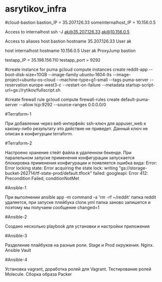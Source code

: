 # asrytikov_infra
#cloud-bastion
bastion_IP = 35.207.126.33
someinternalhost_IP = 10.156.0.5

Access to internalhost
ssh -J ak@35.207.126.33 ak@10.156.0.5

Access to aliases
host bastion
        hostname 35.207.126.33
        User ak

host internalhost
        hostname 10.156.0.5
        User ak
        ProxyJump bastion


testapp_IP = 35.198.156.110
testapp_port = 9292

#create instance for puma
gcloud compute instances create reddit-app  --boot-disk-size=10GB   --image-family ubuntu-1604-lts   --image-project=ubuntu-os-cloud   --machine-type=g1-small   --tags puma-server --reservation europe-west3-c   --restart-on-failure --metadata startup-script-url=gs://rytikov/fullscript.sh

#create firewall rule
gcloud compute firewall-rules create default-puma-server --allow tcp:9292 --source-ranges 0.0.0.0/0

#Terraform-1

При добавлении через веб-интерфейс ssh-ключ для appuser_web к какому-либо результату это действие не приведет. Данный ключ не описан в конфигурции terraform.

#Terraform-2

Настроено хранение стейт файла в удаленном бекенде.
При паралельном запуске применения конфигурации запускается блокировка применения конфигурации и появляется ошибка вида:
Error: Error locking state: Error acquiring the state lock: writing "gs://storage-bucket-262714/tf-state-prod/default.tflock" failed: googleapi: Error 412: Precondition Failed, conditionNotMet

#Ansible-1

При выполнении ansible app -m command -a 'rm -rf ~/reddit' папка reddit удаляется, при запуске плейбука clone.yml папка заново запишется и поэтому мы получаем сообщение changed=1

#Ansible-2

Создано несколько playbook для установки и настройки приложения

#Ansible-3

Разделение плайбуков на разные роли. Stage и Prod окружения. Nginx. Ansible Vault

#Ansible-4

Установка vagrant, доработка ролей для Vagrant. Тестирование ролей Molecule. Сборка образа Packer
